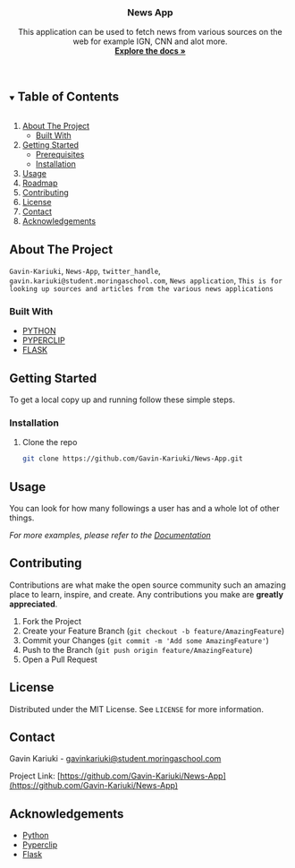 <!--
*** Thanks for checking out the Best-README-Template. If you have a suggestion
*** that would make this better, please fork the repo and create a pull request
*** or simply open an issue with the tag "enhancement".
*** Thanks again! Now go create something AMAZING! :D
***
***
***
*** To avoid retyping too much info. Do a search and replace for the following:
*** github_username, repo_name, twitter_handle, email, project_title, project_description
-->

<!-- PROJECT SHIELDS -->
<!--
*** I'm using markdown "reference style" links for readability.
*** Reference links are enclosed in brackets [ ] instead of parentheses ( ).
*** See the bottom of this document for the declaration of the reference variables
*** for contributors-url, forks-url, etc. This is an optional, concise syntax you may use.
*** https://www.markdownguide.org/basic-syntax/#reference-style-links
-->
<p align="center">

  </a>
  <h3 align="center">News App</h3>

  <p align="center">
    This application can be used to fetch news from various sources on the web for example IGN, CNN and alot more.
    <br />
    <a href="https://github.com/Gavin-Kariuki/News-App"><strong>Explore the docs »</strong></a>
    <br />
    <br />
  </p>
</p>

<!-- TABLE OF CONTENTS -->
<details open="open">
  <summary><h2 style="display: inline-block">Table of Contents</h2></summary>
  <ol>
    <li>
      <a href="#about-the-project">About The Project</a>
      <ul>
        <li><a href="#built-with">Built With</a></li>
      </ul>
    </li>
    <li>
      <a href="#getting-started">Getting Started</a>
      <ul>
        <li><a href="#prerequisites">Prerequisites</a></li>
        <li><a href="#installation">Installation</a></li>
      </ul>
    </li>
    <li><a href="#usage">Usage</a></li>
    <li><a href="#roadmap">Roadmap</a></li>
    <li><a href="#contributing">Contributing</a></li>
    <li><a href="#license">License</a></li>
    <li><a href="#contact">Contact</a></li>
    <li><a href="#acknowledgements">Acknowledgements</a></li>
  </ol>
</details>

<!-- ABOUT THE PROJECT -->

<!--put your screenshot here-->



## About The Project

`Gavin-Kariuki`, `News-App`, `twitter_handle`, `gavin.kariuki@student.moringaschool.com`, `News application`, `This is for looking up sources and articles from the various news applications`

### Built With

- [PYTHON](https://docs.python.org/3/)
- [PYPERCLIP](https://pypi.org/project/pyperclip/)
- [FLASK](https://flask.palletsprojects.com/en/2.0.x/)


<!-- GETTING STARTED -->

## Getting Started

To get a local copy up and running follow these simple steps.

### Installation

1. Clone the repo
   ```sh
   git clone https://github.com/Gavin-Kariuki/News-App.git
   ```

<!-- USAGE EXAMPLES -->

## Usage


<!--put your gif here demonstrating how to use the app-->

You can look for how many followings a user has and a whole lot of other things.

_For more examples, please refer to the [Documentation](https://example.com)_

<!-- CONTRIBUTING -->

## Contributing

Contributions are what make the open source community such an amazing place to learn, inspire, and create. Any contributions you make are **greatly appreciated**.

1. Fork the Project
2. Create your Feature Branch (`git checkout -b feature/AmazingFeature`)
3. Commit your Changes (`git commit -m 'Add some AmazingFeature'`)
4. Push to the Branch (`git push origin feature/AmazingFeature`)
5. Open a Pull Request

<!-- LICENSE -->

## License

Distributed under the MIT License. See `LICENSE` for more information.

<!-- CONTACT -->

## Contact

Gavin Kariuki - gavinkariuki@student.moringaschool.com

Project Link: [https://github.com/Gavin-Kariuki/News-App](https://github.com/Gavin-Kariuki/News-App)

<!-- ACKNOWLEDGEMENTS -->

## Acknowledgements

- [Python](https://docs.python.org/3/)
- [Pyperclip](https://pypi.org/project/pyperclip/)
- [Flask](https://flask.palletsprojects.com/en/2.0.x/)